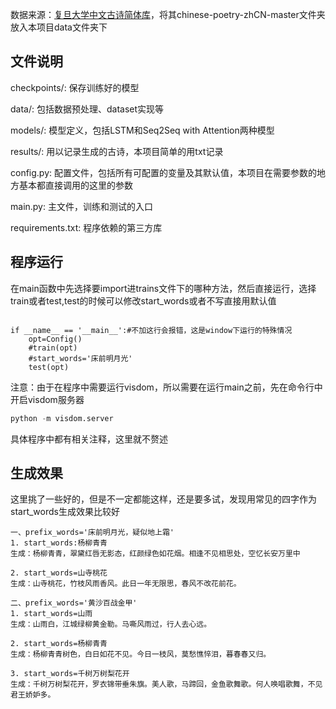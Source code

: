 数据来源：[复旦大学中文古诗简体库](https://github.com/chinese-poetry/chinese-poetry-zhCN)，将其chinese-poetry-zhCN-master文件夹放入本项目data文件夹下

文件说明
---
checkpoints/: 保存训练好的模型

data/: 包括数据预处理、dataset实现等

models/: 模型定义，包括LSTM和Seq2Seq with Attention两种模型

results/: 用以记录生成的古诗，本项目简单的用txt记录

config.py: 配置文件，包括所有可配置的变量及其默认值，本项目在需要参数的地方基本都直接调用的这里的参数

main.py: 主文件，训练和测试的入口

requirements.txt: 程序依赖的第三方库

程序运行
---
在main函数中先选择要import进trains文件下的哪种方法，然后直接运行，选择train或者test,test的时候可以修改start_words或者不写直接用默认值

```ython

if __name__ == '__main__':#不加这行会报错，这是window下运行的特殊情况
    opt=Config()
    #train(opt)
    #start_words='床前明月光'
    test(opt)
```
注意：由于在程序中需要运行visdom，所以需要在运行main之前，先在命令行中开启visdom服务器
```python
python -m visdom.server
```

具体程序中都有相关注释，这里就不赘述

生成效果
---
这里挑了一些好的，但是不一定都能这样，还是要多试，发现用常见的四字作为start_words生成效果比较好
```text
一、prefix_words='床前明月光，疑似地上霜'
1. start_words:杨柳青青
生成：杨柳青青，翠黛红唇无影态，红颜绿色如花烟。相逢不见相思处，空忆长安万里中

2. start_words=山寺桃花
生成：山寺桃花，竹枝风雨香风。此日一年无限思，春风不改花前花。

二、prefix_words='黄沙百战金甲'
1. start_words=山雨
生成：山雨白，江城绿柳黄金勒。马嘶风雨过，行人去心远。

2. start_words=杨柳青青
生成：杨柳青青树色，白日如花不见。今日一枝风，莫愁憔悴泪，暮春春又归。

3. start_words=千树万树梨花开
生成：千树万树梨花开，罗衣锦带垂朱旗。美人歌，马蹄回，金鱼歌舞歌。何人唤唱歌舞，不见君王娇妒多。

```
